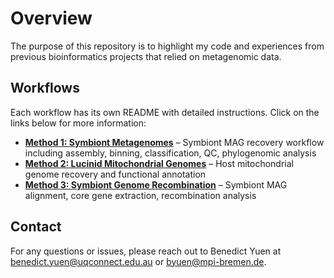 # Overview

The purpose of this repository is to highlight my code and experiences from previous bioinformatics projects that relied on metagenomic data.

## Workflows  
Each workflow has its own README with detailed instructions. Click on the links below for more information:  

- **[Method 1: Symbiont Metagenomes](metagenomics/README.md)** – Symbiont MAG recovery workflow including assembly, binning, classification, QC, phylogenomic analysis  
- **[Method 2: Lucinid Mitochondrial Genomes](mitochondrial_genomics/README.md)** – Host mitochondrial genome recovery and functional annotation
- **[Method 3: Symbiont Genome Recombination](genome_recombination_analysis/README.md)** – Symbiont MAG alignment, core gene extraction, recombination analysis 


## Contact
For any questions or issues, please reach out to Benedict Yuen at benedict.yuen@uqconnect.edu.au or byuen@mpi-bremen.de.
